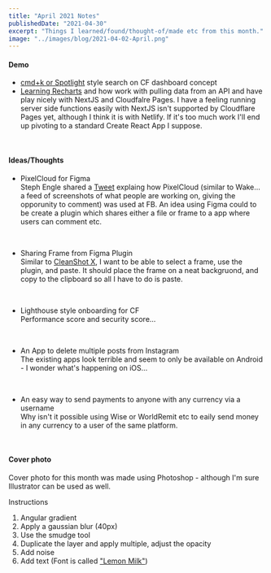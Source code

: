```yaml
---
title: "April 2021 Notes"
publishedDate: "2021-04-30"
excerpt: "Things I learned/found/thought-of/made etc from this month."
image: "../images/blog/2021-04-02-April.png"
---
```


#### Demo

- <a href="https://cf-2021.syeef.design" target="_blank">cmd+k or Spotlight</a> style search on CF dashboard concept
- <a href="https://syeef.design/charts" target="_blank">Learning Recharts</a> and how work with pulling data from an API and have play nicely with NextJS and Cloudfalre Pages. I have a feeling running server side functions easily with NextJS isn't supported by Cloudflare Pages yet, although I think it is with Netlify. If it's too much work I'll end up pivoting to a standard Create React App I suppose.

</br>

#### Ideas/Thoughts

- PixelCloud for Figma\
   Steph Engle shared a [Tweet](https://twitter.com/Soengle/status/1378046573351858178) explaing how PixelCloud (similar to Wake... a feed of screenshots of what people are working on, giving the opporunity to comment) was used at FB. An idea using Figma could to be create a plugin which shares either a file or frame to a app where users can comment etc.

</br>

- Sharing Frame from Figma Plugin\
   Similar to [CleanShot X](https://cleanshot.com/), I want to be able to select a frame, use the plugin, and paste. It should place the frame on a neat backgruond, and copy to the clipboard so all I have to do is paste.

</br>

- Lighthouse style onboarding for CF\
  Performance score and security score...

</br>

- An App to delete multiple posts from Instagram\
  The existing apps look terrible and seem to only be available on Android - I wonder what's happening on iOS...

</br>

- An easy way to send payments to anyone with any currency via a username\
  Why isn't it possible using Wise or WorldRemit etc to eaily send money in any currency to a user of the same platform.

</br>

#### Cover photo

Cover photo for this month was made using Photoshop - although I'm sure Illustrator can be used as well.

Instructions

1. Angular gradient
2. Apply a gaussian blur (40px)
3. Use the smudge tool
4. Duplicate the layer and apply multiple, adjust the opacity
5. Add noise
6. Add text (Font is called ["Lemon Milk"](https://www.dafont.com/lemon-milk.font))
